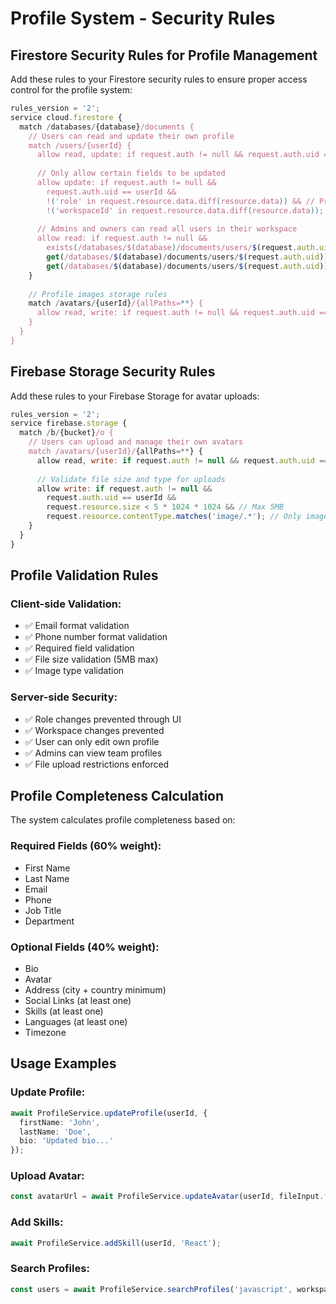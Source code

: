 # Profile System - Security Rules

## Firestore Security Rules for Profile Management

Add these rules to your Firestore security rules to ensure proper access control for the profile system:

```javascript
rules_version = '2';
service cloud.firestore {
  match /databases/{database}/documents {
    // Users can read and update their own profile
    match /users/{userId} {
      allow read, update: if request.auth != null && request.auth.uid == userId;
      
      // Only allow certain fields to be updated
      allow update: if request.auth != null && 
        request.auth.uid == userId &&
        !('role' in request.resource.data.diff(resource.data)) && // Prevent role changes
        !('workspaceId' in request.resource.data.diff(resource.data)); // Prevent workspace changes
      
      // Admins and owners can read all users in their workspace
      allow read: if request.auth != null && 
        exists(/databases/$(database)/documents/users/$(request.auth.uid)) &&
        get(/databases/$(database)/documents/users/$(request.auth.uid)).data.role in ['admin', 'owner'] &&
        get(/databases/$(database)/documents/users/$(request.auth.uid)).data.workspaceId == resource.data.workspaceId;
    }
    
    // Profile images storage rules
    match /avatars/{userId}/{allPaths=**} {
      allow read, write: if request.auth != null && request.auth.uid == userId;
    }
  }
}
```

## Firebase Storage Security Rules

Add these rules to your Firebase Storage for avatar uploads:

```javascript
rules_version = '2';
service firebase.storage {
  match /b/{bucket}/o {
    // Users can upload and manage their own avatars
    match /avatars/{userId}/{allPaths=**} {
      allow read, write: if request.auth != null && request.auth.uid == userId;
      
      // Validate file size and type for uploads
      allow write: if request.auth != null && 
        request.auth.uid == userId &&
        request.resource.size < 5 * 1024 * 1024 && // Max 5MB
        request.resource.contentType.matches('image/.*'); // Only images
    }
  }
}
```

## Profile Validation Rules

### Client-side Validation:
- ✅ Email format validation
- ✅ Phone number format validation  
- ✅ Required field validation
- ✅ File size validation (5MB max)
- ✅ Image type validation

### Server-side Security:
- ✅ Role changes prevented through UI
- ✅ Workspace changes prevented
- ✅ User can only edit own profile
- ✅ Admins can view team profiles
- ✅ File upload restrictions enforced

## Profile Completeness Calculation

The system calculates profile completeness based on:

### Required Fields (60% weight):
- First Name
- Last Name  
- Email
- Phone
- Job Title
- Department

### Optional Fields (40% weight):
- Bio
- Avatar
- Address (city + country minimum)
- Social Links (at least one)
- Skills (at least one)
- Languages (at least one)
- Timezone

## Usage Examples

### Update Profile:
```typescript
await ProfileService.updateProfile(userId, {
  firstName: 'John',
  lastName: 'Doe',
  bio: 'Updated bio...'
});
```

### Upload Avatar:
```typescript
const avatarUrl = await ProfileService.updateAvatar(userId, fileInput.files[0]);
```

### Add Skills:
```typescript
await ProfileService.addSkill(userId, 'React');
```

### Search Profiles:
```typescript
const users = await ProfileService.searchProfiles('javascript', workspaceId);
```
